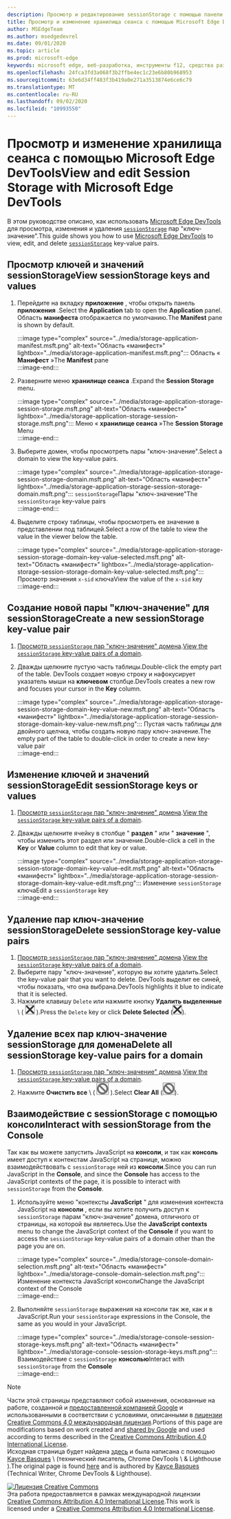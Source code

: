 ```yaml
---
description: Просмотр и редактирование sessionStorage с помощью панели хранилища сеанса и консоли.
title: Просмотр и изменение хранилища сеанса с помощью Microsoft Edge DevTools
author: MSEdgeTeam
ms.author: msedgedevrel
ms.date: 09/01/2020
ms.topic: article
ms.prod: microsoft-edge
keywords: microsoft edge, веб-разработка, инструменты f12, средства разработчика
ms.openlocfilehash: 24fca3fd3a068f3b2ffbe4ec1c23e6b80b968953
ms.sourcegitcommit: 63e6d34ff483f3b419a0e271a3513874e6ce6c79
ms.translationtype: MT
ms.contentlocale: ru-RU
ms.lasthandoff: 09/02/2020
ms.locfileid: "10993550"
---
```

<!-- Copyright Kayce Basques 

   Licensed under the Apache License, Version 2.0 (the "License");
   you may not use this file except in compliance with the License.
   You may obtain a copy of the License at

       https://www.apache.org/licenses/LICENSE-2.0

   Unless required by applicable law or agreed to in writing, software
   distributed under the License is distributed on an "AS IS" BASIS,
   WITHOUT WARRANTIES OR CONDITIONS OF ANY KIND, either express or implied.
   See the License for the specific language governing permissions and
   limitations under the License.  -->





# <span data-ttu-id="a935a-104">Просмотр и изменение хранилища сеанса с помощью Microsoft Edge DevTools</span><span class="sxs-lookup"><span data-stu-id="a935a-104">View and edit Session Storage with Microsoft Edge DevTools</span></span>   

  

<span data-ttu-id="a935a-105">В этом руководстве описано, как использовать [Microsoft Edge DevTools][MicrosoftEdgeDevTools] для просмотра, изменения и удаления [`sessionStorage`][MDNSessionStorage] пар "ключ-значение".</span><span class="sxs-lookup"><span data-stu-id="a935a-105">This guide shows you how to use [Microsoft Edge DevTools][MicrosoftEdgeDevTools] to view, edit, and delete [`sessionStorage`][MDNSessionStorage] key-value pairs.</span></span>  

## <span data-ttu-id="a935a-106">Просмотр ключей и значений sessionStorage</span><span class="sxs-lookup"><span data-stu-id="a935a-106">View sessionStorage keys and values</span></span>   

1.  <span data-ttu-id="a935a-107">Перейдите на вкладку **приложение** , чтобы открыть панель **приложения** .</span><span class="sxs-lookup"><span data-stu-id="a935a-107">Select the **Application** tab to open the **Application** panel.</span></span>  <span data-ttu-id="a935a-108">Область **манифеста** отображается по умолчанию.</span><span class="sxs-lookup"><span data-stu-id="a935a-108">The **Manifest** pane is shown by default.</span></span>  
    
    :::image type="complex" source="../media/storage-application-manifest.msft.png" alt-text="Область «манифест»" lightbox="../media/storage-application-manifest.msft.png":::
       <span data-ttu-id="a935a-110">Область « **Манифест** »</span><span class="sxs-lookup"><span data-stu-id="a935a-110">The **Manifest** pane</span></span>  
    :::image-end:::  
    
1.  <span data-ttu-id="a935a-111">Разверните меню **хранилище сеанса** .</span><span class="sxs-lookup"><span data-stu-id="a935a-111">Expand the **Session Storage** menu.</span></span>  
    
    :::image type="complex" source="../media/storage-application-storage-session-storage.msft.png" alt-text="Область «манифест»" lightbox="../media/storage-application-storage-session-storage.msft.png":::
       <span data-ttu-id="a935a-113">Меню « **хранилище сеанса** »</span><span class="sxs-lookup"><span data-stu-id="a935a-113">The **Session Storage** Menu</span></span>  
    :::image-end:::  
    
1.  <span data-ttu-id="a935a-114">Выберите домен, чтобы просмотреть пары "ключ-значение".</span><span class="sxs-lookup"><span data-stu-id="a935a-114">Select a domain to view the key-value pairs.</span></span>  
    
    :::image type="complex" source="../media/storage-application-storage-session-storage-domain.msft.png" alt-text="Область «манифест»" lightbox="../media/storage-application-storage-session-storage-domain.msft.png":::
       <span data-ttu-id="a935a-116">`sessionStorage`Пары "ключ-значение"</span><span class="sxs-lookup"><span data-stu-id="a935a-116">The `sessionStorage` key-value pairs</span></span>  
    :::image-end:::  
    
1.  <span data-ttu-id="a935a-117">Выделите строку таблицы, чтобы просмотреть ее значение в представлении под таблицей.</span><span class="sxs-lookup"><span data-stu-id="a935a-117">Select a row of the table to view the value in the viewer below the table.</span></span>  
    
    :::image type="complex" source="../media/storage-application-storage-session-storage-domain-key-value-selected.msft.png" alt-text="Область «манифест»" lightbox="../media/storage-application-storage-session-storage-domain-key-value-selected.msft.png":::
       <span data-ttu-id="a935a-119">Просмотр значения `x-sid` ключа</span><span class="sxs-lookup"><span data-stu-id="a935a-119">View the value of the `x-sid` key</span></span>  
    :::image-end:::  
    
## <span data-ttu-id="a935a-120">Создание новой пары "ключ-значение" для sessionStorage</span><span class="sxs-lookup"><span data-stu-id="a935a-120">Create a new sessionStorage key-value pair</span></span>   

1.  <span data-ttu-id="a935a-121">[Просмотр `sessionStorage` пар "ключ-значение" домена](#view-sessionstorage-keys-and-values).</span><span class="sxs-lookup"><span data-stu-id="a935a-121">[View the `sessionStorage` key-value pairs of a domain](#view-sessionstorage-keys-and-values).</span></span>  
1.  <span data-ttu-id="a935a-122">Дважды щелкните пустую часть таблицы.</span><span class="sxs-lookup"><span data-stu-id="a935a-122">Double-click the empty part of the table.</span></span>  <span data-ttu-id="a935a-123">DevTools создает новую строку и нафокусирует указатель мыши на **ключевом** столбце.</span><span class="sxs-lookup"><span data-stu-id="a935a-123">DevTools creates a new row and focuses your cursor in the **Key** column.</span></span>  
    
    :::image type="complex" source="../media/storage-application-storage-session-storage-domain-key-value-new.msft.png" alt-text="Область «манифест»" lightbox="../media/storage-application-storage-session-storage-domain-key-value-new.msft.png":::
       <span data-ttu-id="a935a-125">Пустая часть таблицы для двойного щелчка, чтобы создать новую пару ключ-значение.</span><span class="sxs-lookup"><span data-stu-id="a935a-125">The empty part of the table to double-click in order to create a new key-value pair</span></span>  
    :::image-end:::  
    
## <span data-ttu-id="a935a-126">Изменение ключей и значений sessionStorage</span><span class="sxs-lookup"><span data-stu-id="a935a-126">Edit sessionStorage keys or values</span></span>   

1.  <span data-ttu-id="a935a-127">[Просмотр `sessionStorage` пар "ключ-значение" домена](#view-sessionstorage-keys-and-values).</span><span class="sxs-lookup"><span data-stu-id="a935a-127">[View the `sessionStorage` key-value pairs of a domain](#view-sessionstorage-keys-and-values).</span></span>  
1.  <span data-ttu-id="a935a-128">Дважды щелкните ячейку в столбце " **раздел** " или " **значение** ", чтобы изменить этот раздел или значение.</span><span class="sxs-lookup"><span data-stu-id="a935a-128">Double-click a cell in the **Key** or **Value** column to edit that key or value.</span></span>  
    
    :::image type="complex" source="../media/storage-application-storage-session-storage-domain-key-value-edit.msft.png" alt-text="Область «манифест»" lightbox="../media/storage-application-storage-session-storage-domain-key-value-edit.msft.png":::
       <span data-ttu-id="a935a-130">Изменение `sessionStorage` ключа</span><span class="sxs-lookup"><span data-stu-id="a935a-130">Edit a `sessionStorage` key</span></span>  
    :::image-end:::  
    
## <span data-ttu-id="a935a-131">Удаление пар ключ-значение sessionStorage</span><span class="sxs-lookup"><span data-stu-id="a935a-131">Delete sessionStorage key-value pairs</span></span>   

1.  <span data-ttu-id="a935a-132">[Просмотр `sessionStorage` пар "ключ-значение" домена](#view-sessionstorage-keys-and-values).</span><span class="sxs-lookup"><span data-stu-id="a935a-132">[View the `sessionStorage` key-value pairs of a domain](#view-sessionstorage-keys-and-values).</span></span>  
1.  <span data-ttu-id="a935a-133">Выберите пару "ключ-значение", которую вы хотите удалить.</span><span class="sxs-lookup"><span data-stu-id="a935a-133">Select the key-value pair that you want to delete.</span></span>  <span data-ttu-id="a935a-134">DevTools выделит ее синей, чтобы показать, что она выбрана.</span><span class="sxs-lookup"><span data-stu-id="a935a-134">DevTools highlights it blue to indicate that it is selected.</span></span>  
1.  <span data-ttu-id="a935a-135">Нажмите клавишу `Delete` или нажмите кнопку **Удалить выделенные** \ ( ![ Удалить выбранные \ ][ImageDeleteIcon] ).</span><span class="sxs-lookup"><span data-stu-id="a935a-135">Press the `Delete` key or click **Delete Selected** \(![Delete Selected][ImageDeleteIcon]\).</span></span>  
    
## <span data-ttu-id="a935a-136">Удаление всех пар ключ-значение sessionStorage для домена</span><span class="sxs-lookup"><span data-stu-id="a935a-136">Delete all sessionStorage key-value pairs for a domain</span></span>   

1.  <span data-ttu-id="a935a-137">[Просмотр `sessionStorage` пар "ключ-значение" домена](#view-sessionstorage-keys-and-values).</span><span class="sxs-lookup"><span data-stu-id="a935a-137">[View the `sessionStorage` key-value pairs of a domain](#view-sessionstorage-keys-and-values).</span></span>  
1.  <span data-ttu-id="a935a-138">Нажмите **Очистить все** \ ( ![ Очистить все ][ImageClearIcon] \).</span><span class="sxs-lookup"><span data-stu-id="a935a-138">Select **Clear All** \(![Clear All][ImageClearIcon]\).</span></span>  
    
## <span data-ttu-id="a935a-139">Взаимодействие с sessionStorage с помощью консоли</span><span class="sxs-lookup"><span data-stu-id="a935a-139">Interact with sessionStorage from the Console</span></span>   

<span data-ttu-id="a935a-140">Так как вы можете запустить JavaScript на **консоли**, и так как **консоль** имеет доступ к контекстам JavaScript на странице, можно взаимодействовать с `sessionStorage` ней из **консоли**.</span><span class="sxs-lookup"><span data-stu-id="a935a-140">Since you can run JavaScript in the **Console**, and since the **Console** has access to the JavaScript contexts of the page, it is possible to interact with `sessionStorage` from the **Console**.</span></span>  

1.  <span data-ttu-id="a935a-141">Используйте меню "контексты **JavaScript** " для изменения контекста JavaScript на **консоли** , если вы хотите получить доступ к `sessionStorage` парам "ключ-значение" домена, отличного от страницы, на которой вы являетесь.</span><span class="sxs-lookup"><span data-stu-id="a935a-141">Use the **JavaScript contexts** menu to change the JavaScript context of the **Console** if you want to access the `sessionStorage` key-value pairs of a domain other than the page you are on.</span></span>  
    
    :::image type="complex" source="../media/storage-console-domain-selection.msft.png" alt-text="Область «манифест»" lightbox="../media/storage-console-domain-selection.msft.png":::
       <span data-ttu-id="a935a-143">Изменение контекста JavaScript консоли</span><span class="sxs-lookup"><span data-stu-id="a935a-143">Change the JavaScript context of the Console</span></span>  
    :::image-end:::  
    
1.  <span data-ttu-id="a935a-144">Выполняйте `sessionStorage` выражения на консоли так же, как и в JavaScript.</span><span class="sxs-lookup"><span data-stu-id="a935a-144">Run your `sessionStorage` expressions in the Console, the same as you would in your JavaScript.</span></span>  
    
    :::image type="complex" source="../media/storage-console-session-storage-keys.msft.png" alt-text="Область «манифест»" lightbox="../media/storage-console-session-storage-keys.msft.png":::
       <span data-ttu-id="a935a-146">Взаимодействие с `sessionStorage` **консолью**</span><span class="sxs-lookup"><span data-stu-id="a935a-146">Interact with `sessionStorage` from the **Console**</span></span>  
    :::image-end:::  
    
<!--  
   

  
-->  

<!-- image links -->  

[ImageClearIcon]: ../media/clear-icon.msft.png  
[ImageDeleteIcon]: ../media/delete-icon.msft.png  

<!-- links -->  

[MicrosoftEdgeDevTools]: ../../devtools-guide-chromium.md "Инструменты разработчика Microsoft EDGE (Chromium) | Документы Microsoft"  

[MDNSessionStorage]: https://developer.mozilla.org/docs/Web/API/Window/sessionStorage "Window. sessionStorage | MDN"  

> [!NOTE]
> <span data-ttu-id="a935a-149">Части этой страницы представляют собой изменения, основанные на работе, созданной и [предоставленной компанией Google][GoogleSitePolicies] и использованными в соответствии с условиями, описанными в [лицензии Creative Commons 4,0 международная лицензия][CCA4IL].</span><span class="sxs-lookup"><span data-stu-id="a935a-149">Portions of this page are modifications based on work created and [shared by Google][GoogleSitePolicies] and used according to terms described in the [Creative Commons Attribution 4.0 International License][CCA4IL].</span></span>  
> <span data-ttu-id="a935a-150">Исходная страница будет найдена [здесь](https://developers.google.com/web/tools/chrome-devtools/storage/sessionstorage) и была написана с помощью [Kayce Basques][KayceBasques] \ (технический писатель, Chrome DevTools \ & Lighthouse \).</span><span class="sxs-lookup"><span data-stu-id="a935a-150">The original page is found [here](https://developers.google.com/web/tools/chrome-devtools/storage/sessionstorage) and is authored by [Kayce Basques][KayceBasques] \(Technical Writer, Chrome DevTools \& Lighthouse\).</span></span>  

[![Лицензия Creative Commons][CCby4Image]][CCA4IL]  
<span data-ttu-id="a935a-152">Эта работа предоставляется в рамках международной лицензии [Creative Commons Attribution 4.0 International License][CCA4IL].</span><span class="sxs-lookup"><span data-stu-id="a935a-152">This work is licensed under a [Creative Commons Attribution 4.0 International License][CCA4IL].</span></span>  

[CCA4IL]: https://creativecommons.org/licenses/by/4.0  
[CCby4Image]: https://i.creativecommons.org/l/by/4.0/88x31.png  
[GoogleSitePolicies]: https://developers.google.com/terms/site-policies  
[KayceBasques]: https://developers.google.com/web/resources/contributors/kaycebasques  

